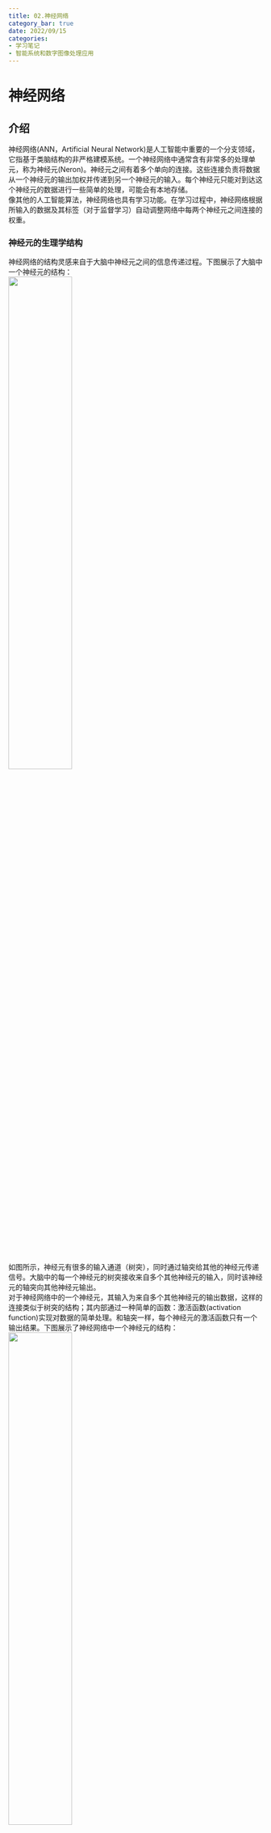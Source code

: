 ```yaml
---
title: 02.神经网络
category_bar: true
date: 2022/09/15
categories: 
- 学习笔记
- 智能系统和数字图像处理应用
---
```

# 神经网络
## 介绍
神经网络(ANN，Artificial Neural Network)是人工智能中重要的一个分支领域，它指基于类脑结构的非严格建模系统。一个神经网络中通常含有非常多的处理单元，称为神经元(Neron)。神经元之间有着多个单向的连接。这些连接负责将数据从一个神经元的输出加权并传递到另一个神经元的输入。每个神经元只能对到达这个神经元的数据进行一些简单的处理，可能会有本地存储。  
像其他的人工智能算法，神经网络也具有学习功能。在学习过程中，神经网络根据所输入的数据及其标签（对于监督学习）自动调整网络中每两个神经元之间连接的权重。  

### 神经元的生理学结构
神经网络的结构灵感来自于大脑中神经元之间的信息传递过程。下图展示了大脑中一个神经元的结构：  
<img src = https://cdn.jsdelivr.net/gh/l61012345/Pic/img/20220915145422.png width=50%>   
如图所示，神经元有很多的输入通道（树突），同时通过轴突给其他的神经元传递信号。大脑中的每一个神经元的树突接收来自多个其他神经元的输入，同时该神经元的轴突向其他神经元输出。  
对于神经网络中的一个神经元，其输入为来自多个其他神经元的输出数据，这样的连接类似于树突的结构；其内部通过一种简单的函数：激活函数(activation function)实现对数据的简单处理。和轴突一样，每个神经元的激活函数只有一个输出结果。下图展示了神经网络中一个神经元的结构：  
<img src = https://cdn.jsdelivr.net/gh/l61012345/Pic/img/20220915145155.png width=50%>  

如上图所示，假设对一个神经元，其输入为来自若干其他神经元的输出$x_i$，那么该神经元的输出$y$可以用数学公式表达为：  
$$y=f\left[(∑_{i=0}w_ix_i)+b_i\right]$$
其中$b_i$表示该神经元的偏置(offset)，用于线性修正；$f[·]$是该神经元的激活函数。每一个神经元中的激活函数承担了对数据进行简单处理的任务。激活函数可以是线性的，也可以是非线性的。  
{% note info %}  
激活函数的选择依赖于数据集的分布特征。  
目前常用的激活函数包括：  
- Sigmoid函数:$y=\frac{1}{1+e^{-θ^T X}}$
- 线性函数:$y=θx$ 
- 分段线性函数/线性整流单元/ReLU函数：$y=\begin{cases} 0,x<0\\x,x≥0\end{cases}$ 
- 高斯函数：$y=exp(-x^2)$
- 双曲正切函数：$y=tanh(x)=\frac{e^x-e^{-x}}{e^x+e^{-x}}$  
- 对数函数：$y=log(x)$
{% endnote %}  

### 感知机
这样的一个神经元也可以构成单层的神经网络，如图所示：  
<img src = https://cdn.jsdelivr.net/gh/l61012345/Pic/img/20220915151203.png width=50%>  
如果这个神经网络中的输入和输出都是二进制数0或1，通过选择合适的激活函数和权重，这样的单层神经网络可以实现一些基本的逻辑函数功能、例如逻辑与(AND)、逻辑或(OR)、逻辑非等。这样的单层神经网络被称为感知机(perceptron)。  
感知机实现逻辑功能的过程及其由于只能找到数据的线性边界而无法进行非线性决策的问题（又称为异或问题，因为无法实现异或逻辑功能）请参见：[机器学习-吴恩达 5.3 感知机](https://l61012345.top/2021/03/20/%E6%9C%BA%E5%99%A8%E5%AD%A6%E4%B9%A0%E2%80%94%E2%80%94%E5%90%B4%E6%81%A9%E8%BE%BE/5.%20%E7%A5%9E%E7%BB%8F%E7%BD%91%E7%BB%9C/5.3.%20%E7%A5%9E%E7%BB%8F%E7%BD%91%E7%BB%9C%E4%B8%8E%E9%80%BB%E8%BE%91%E5%87%BD%E6%95%B0/)一讲。  


### 多层神经网络的结构
感知机的局限性最终由多层神经网络的发明而化解，多层神经网络可以实现非线性的决策边界。  
多层神经网络是由多个神经元层构成的集合，每一个神经元层中含有多个神经元。位于本层的神经元接收来自上一层神经元的输出，并用激活函数处理，然后将处理结构输出到下一层的神经元中。整个多层神经网络的结构如下图所示：  
<img src = https://cdn.jsdelivr.net/gh/l61012345/Pic/img/20220915152124.png width=50%>  

如图所示：多层神经网络的结构主要可以分为三层：  
**输入层**(input layer)用于接收和处理数据。输入层的神经元个数等于输入变量的个数。传统的神经网络中，输入层的神经元是冗余的(dammy)，它们一般不会对输入数据做任何处理。  
**隐含层**(hidden layer)用于对数据进行进一步的处理和特征提取。隐含层可以不止有一层，其每一层神经元的个数和隐含层的层数由数据的复杂程度以及建模方法决定。数据越复杂，所使用的隐含层数越多。如果选择构建多个隐含层，通常情况下每一个隐含层中的单元数都是相同的。隐含层的单元数越多越好，但是隐藏单元数的增加会导致计算量的增大。因此每一个隐含层中隐藏单元的数目通常与输入层的维度，即特征的数目相匹配（是其整数倍）此外，每一层隐含层所使用的激活函数必须是相同的。  
**输出层**(output layer)用于输出处理结果。输出层的神经元个数等于输出变量的个数。  
需要注意的是，图中每一层的每一个神经元都与下一层的每一个神经元相连，这种拓扑结构称为“全连接”(full-connected)，事实上非全连接的神经网络，即每一层的单个神经元之与下一层的某些特定神经元相连的拓扑结构也是存在的。  
为了方便表述，令$w^i_{j,k}$表示神经网络中第$i$层，前一层第$k$个神经元到本层第$j$个神经元的连接的权重；以$a^i_j$表示第$i$层第$j$个神经元的输出；$b^i_j$表示第$i$层第$j$个神经元的偏置。  
<img src = https://cdn.jsdelivr.net/gh/l61012345/Pic/img/20220915173842.png width=50%>  

## 神经网络的学习
对于神经网络的训练过程，在每次迭代中，首先需要得到数据集的特征$x$输入到神经网络模型后的输出结果，即模型的预测值$\hat{y}$，然后根据其真实标签$y$返回来调整神经网络中各神经元连接的权重。因此将神经网络的每一次迭代分为前向传播(Forward Propagation/Feedforward Propagation)和反向传播两个过程：前向传播是将数据输入神经网络，然后得到预测值的过程。反向传播则是根据真实值和预测值之间的差距，来调整各连接权重的过程。  

### 数据集划分
对于学习所需要的数据集$(X,Y)=\{(x_0,y_0),(x_1,y_1),...,(x_n,y_n))\}$，一般将其划分为三部分：用于训练调整神经网络权重的训练集(training set)；用于测试训练好的神经网络效果的测试集(testing set)；用于在训练过程中观察神经网络性能，以便于及时调整训练参数的验证集(validation set)。通常三者占比在70%、15%、15%左右。  
对于数据集的大小，机器学习遵循“数据饥饿”（data hungry）准则，即数据集越多，模型的训练效果越好。  

### 初始化权重
需要注意的是训练的最初期，所有的权重通过一定的方式进行初始化。常见的初始化方法是在高斯分布中进行随机抽样，此外还有深度学习使用的何恺明初始化方法(Kaiming-He initialization)等等。但是一般随机初始化的权重都会进行归一化操作，使它们的范围分布在$[0,1]$之间，便于学习和调整。  

### 前向传播
简单来说，前向传播的过程即将数据$x$带入到神经网络的表示中，得到输出的过程：  
$$\hat{y}=a^{(N)}=f(z^{(N)})$$  
$N$表示神经网络最后一层的标识。  
在前向传播的过程中，会得到每一个神经元的输出$a_{jk}$

### 反向传播
反向传播的过程是根据实际值和预测值之间的误差，从输出层开始，逐层调整各层神经元连接权重的过程。  
在输出层第$N$层，根据得到的预测结果$\hat{y}$，使用如下式子来衡量与实际结果$y$之间的差距：  
$$δ^N_{jk}=(y_j-\hat{y}_j)y_j(1-y_j)$$
（$\hat{y}_j$和$y_j$都是向量，其维度等于数据集大小）  
对于隐藏层的神经元，如下式子表示了其神经网络单元输出的修正：  
$$δ^i_{jk}=a^i_j(1-a^i_j)∑_{m}δ^{i+1}_{mj}w^{i+1}_{mj}$$
简单来说即$a^i_j(1-a^i_j)$后一层中与该神经元相连的神经元的权重和修正的乘积。  
权值的修正过程表示为：  
$$Δw_{jk}=ηδ_{jk}a^i_j$$
$$w_{jk}:=w_{jk}+Δw_{jk}$$
其中，$η$是一个可以调整的参数，称为学习率(learning rate)。通过学习率可以控制权值一次性更新的幅度，换言之，即学习的快慢。学习率越大，权重更新的幅度越大，学习速度越快。如今的很多机器学习平台(比如MATLAB)都支持自适应的学习率调整，无需进行人为设置。  
上面所示的这个权重修正的方法称为梯度下降算法(gradient desent)。这个过程只是一个简化版本，具体的反向传播的过程参考：[机器学习-吴恩达 5.5. 神经网络的代价函数·反向传播](https://l61012345.top/2021/03/22/%E6%9C%BA%E5%99%A8%E5%AD%A6%E4%B9%A0%E2%80%94%E2%80%94%E5%90%B4%E6%81%A9%E8%BE%BE/5.%20%E7%A5%9E%E7%BB%8F%E7%BD%91%E7%BB%9C/5.5.%20%E4%BB%A3%E4%BB%B7%E5%87%BD%E6%95%B0.%E5%8F%8D%E5%90%91%E4%BC%A0%E6%92%AD/)


如此，神经网络在反复的前向传播和反向传播迭代（每一次迭代称为一轮，epoch）中不断地修正各连接的权重，直到使得真实值$y$与预测值$\hat{y}$之间的差距小到可以接受或者一直不变。这种情况称算法运行达到了收敛(convergence)。
通常，真实值$y$与预测值$\hat{y}$之间的差距是通过均方差(MSE,Mean Square Error)进行衡量的:  
$$MSE=\frac{1}{n}∑_{i=0}^{n-1}(\hat{y}_i-y_i)^2$$

整个神经网络的学习过程包括：  
- 随机初始化连接权重  
- 当均方差非常大，或者数代均方差变化很大时，执行如下的循环： 
  - 前向传播：带入每一个数据$(x_i,y_i)$中的$x_i$到神经网络中，计算神经网络中每一个神经元对每一个数据的输出$a_{jk}$和神经网络对每一个数据的预测值$\hat{y}$，并整理为向量。  
  - 计算真实值$y$与预测值$\hat{y}$之间的差距。  
  - 使用验证集对神经网络的准确率进行测试。
  - 反向传播：计算$δ$并更新每一层每一条连接的权重。  
- 使用测试集对训练好的神经网络的准确率进行测试。  

## 实验：神经网络拓扑结构的设置
根据如上的介绍，可以知道在设计神经网络时，可以调整的参数包括：  
- 神经网络的层数
- 隐藏层神经元的个数
- 神经元使用的激活函数的类型  
- 学习率

其他一些可以调整的参数诸如是否进行归一化/正则化(regulation)，以及使用哪些数据特征等等在此不做讨论。  
借助谷歌面向神经网络初学者的tensorflow playground平台：http://playground.tensorflow.org/ 可以发现这些设置对于设置不同数据分布类型的神经网络的影响。  
<img src = https://cdn.jsdelivr.net/gh/l61012345/Pic/img/20220915184919.png width=50%>  

{% note info %}  
注：下面的实验中，以loss=0.08作为是否达到收敛的判断标准。  
{% endnote %}  

### 学习率对训练结果的影响
下表展示了在使用基础输入特征、2个隐藏层、其中第一个隐藏层含有4个神经元，第二个隐藏层含有4个神经元、激活函数为Tanh、无正规化设置时不同学习率对神经网络训练聚类结果的影响。  

| 学习率 | 聚类结果 | 收敛轮数 | 收敛过程 |
|:-:|:-:|:-:|:-:|
|0.01|<img src = https://cdn.jsdelivr.net/gh/l61012345/Pic/img/20220915190652.png width=20%>|303|<img src = https://cdn.jsdelivr.net/gh/l61012345/Pic/img/20220915185806.png width=30%>|
|0.1|<img src = https://cdn.jsdelivr.net/gh/l61012345/Pic/img/20220915190048.png width=20%>|42|<img src = https://cdn.jsdelivr.net/gh/l61012345/Pic/img/20220915190132.png width=30%>|
|1|<img src = https://cdn.jsdelivr.net/gh/l61012345/Pic/img/20220915190349.png width=20%>|124<br>不收敛|<img src = https://cdn.jsdelivr.net/gh/l61012345/Pic/img/20220915190428.png width=30%>|

如果增加实验的次数，可以更加直观地发现：**学习率设置如果过低，达到收敛的速度将会越慢。而学习率如果设置的过高，则会导致训练过程的loss（或者MSE）不断振荡，出现不稳定的情况，并且最终的效果更加粗糙**。  

### 隐藏层数量对训练结果的影响
下表展示了在使用基础输入特征、学习率为0.1、激活函数为Tanh、无正规化设置时不同学习率对神经网络训练聚类结果的影响。  

| 隐藏层数<br>每一层隐藏层的神经元数量为4个 | 聚类结果 | 收敛轮数 | 收敛过程 |
|:-:|:-:|:-:|:-:|
|1|<img src = https://cdn.jsdelivr.net/gh/l61012345/Pic/img/20220915192844.png width=20%>|391|<img src = https://cdn.jsdelivr.net/gh/l61012345/Pic/img/20220915193306.png width=30%>|
|2|<img src = https://cdn.jsdelivr.net/gh/l61012345/Pic/img/20220915190048.png width=20%>|42|<img src = https://cdn.jsdelivr.net/gh/l61012345/Pic/img/20220915190132.png width=30%>|
|4|<img src = https://cdn.jsdelivr.net/gh/l61012345/Pic/img/20220915192049.png width=20%>|243|<img src = https://cdn.jsdelivr.net/gh/l61012345/Pic/img/20220915192250.png width=30%>|

可以发现，**如果隐藏层的层数过少，那么不仅学习的过程更加缓慢，而且最终的决策边界模糊、并不理想。如果隐藏层的层数过多，决策边界将更加清晰，但是学习的过程更加缓慢**。  

### 隐藏层神经元数对训练结果的影响
下表展示了在使用基础输入特征、2个隐藏层、激活函数为Tanh、学习率为0.1、无正规化设置时不同学习率对神经网络训练聚类结果的影响。  

| 隐藏层神经元数| 聚类结果 | 收敛轮数 | 收敛过程 |
|:-:|:-:|:-:|:-:|
|第一层2<br>第二层2|<img src= https://cdn.jsdelivr.net/gh/l61012345/Pic/img/20220917123003.png width=30%>|413<br>不收敛|<img src= https://cdn.jsdelivr.net/gh/l61012345/Pic/img/20220917123103.png width=30%>|
|第一层4<br>第二层2|<img src= https://cdn.jsdelivr.net/gh/l61012345/Pic/img/20220917123208.png width=30%>|68|<img src= https://cdn.jsdelivr.net/gh/l61012345/Pic/img/20220917123239.png width=30%>|
|第一层4<br>第二层4|<img src= https://cdn.jsdelivr.net/gh/l61012345/Pic/img/20220917123332.png width=30%>|50|<img src= https://cdn.jsdelivr.net/gh/l61012345/Pic/img/20220917123405.png width=30%>|
|第一层8<br>第二层2|<img src= https://cdn.jsdelivr.net/gh/l61012345/Pic/img/20220917123704.png width=30%>|38|<img src= https://cdn.jsdelivr.net/gh/l61012345/Pic/img/20220917123738.png width=30%>|
|第一层8<br>第二层4|<img src= https://cdn.jsdelivr.net/gh/l61012345/Pic/img/20220917123546.png width=30%>|38|<img src= https://cdn.jsdelivr.net/gh/l61012345/Pic/img/20220917123628.png width=30%>|

通过上面的实验可以发现：**隐藏层的神经元数量越多，决策边界的拟合越好。当隐藏层的神经元数量增加到一定程度后，对决策边界的拟合程度将不变。如果隐藏层的神经元数量过少，那么将无法提取足够多的特征对数据的决策边界进行拟合。**  

{% note info %}  
事实上，**如果隐藏层的神经元数量过多，将会出现过拟合现象**，该现象造成的影响会在下文进行讨论。  
{% endnote %}  

### 激活函数的选择对训练结果的影响
下表展示了在使用基础输入特征、2个隐藏层、每个隐藏层有4个神经元、激活函数为Tanh、学习率为0.1、无正规化设置时不同学习率对神经网络训练聚类结果的影响。  

| 激活函数 | 聚类结果 | 收敛轮数 | 收敛过程 |
|:-:|:-:|:-:|:-:|
|ReLU|<img src= https://cdn.jsdelivr.net/gh/l61012345/Pic/img/20220917124631.png width=30%>|21|<img src= https://cdn.jsdelivr.net/gh/l61012345/Pic/img/20220917124720.png width=30%>|
|Linear|<img src= https://cdn.jsdelivr.net/gh/l61012345/Pic/img/20220917125126.png width=30%>|27|<img src= https://cdn.jsdelivr.net/gh/l61012345/Pic/img/20220917125133.png width=30%>|
|Sigmoid|<img src= https://cdn.jsdelivr.net/gh/l61012345/Pic/img/20220917124840.png width=30%>|320|<img src= https://cdn.jsdelivr.net/gh/l61012345/Pic/img/20220917124849.png width=30%>|
|tanh|<img src= https://cdn.jsdelivr.net/gh/l61012345/Pic/img/20220917124949.png width=30%>|77|<img src= https://cdn.jsdelivr.net/gh/l61012345/Pic/img/20220917125020.png width=30%>|
|tanh|<img src= https://cdn.jsdelivr.net/gh/l61012345/Pic/img/20220917125345.png width=30%>|130|<img src= https://cdn.jsdelivr.net/gh/l61012345/Pic/img/20220917125353.png width=30%>|
|tanh|<img src= https://cdn.jsdelivr.net/gh/l61012345/Pic/img/20220917125503.png width=30%>|15|<img src= https://cdn.jsdelivr.net/gh/l61012345/Pic/img/20220917125525.png width=30%>|

可以发现，对于图示的数据分布，采用非线性的激活函数分类效果要远好于线性的激活函数。**在选择激活函数时，要根据数据的分布特性来进行选择。**
合适的激活函数对于决策边界的形状和收敛速度都有明显的改善。  



## 诊断
### 局部极小值问题
基于梯度的下降算法在每次迭代中只能在采样空间中找到当前优化结果附近的局部最优解，即算法只能检测到目前$w$值**附近**有无比当前$w$值更优的选择，从而趋势$w$沿着$δ$方向下降。这样的每次迭代只基于局部最优的性质称为贪心(greedy)。梯度下降算法就是一种贪心算法。  
<img src = https://cdn.jsdelivr.net/gh/l61012345/Pic/img/20210822101757.png width=80%>    

贪心算法的缺点在于：如果优化目标包含多个局部最小值，在这种情况下，贪心算法很容易陷入局部最小值，该算法可能会认为达到了全局最小值，从而导致次优结果。  
<img src= https://cdn.jsdelivr.net/gh/l61012345/Pic/img/20220917133435.png width=100%>  

#### 动量
为了避免算法陷入局部最小值，目标函数中使用了动量(momentum)，该动量项$α$是介于0和1之间的值，该值通过尝试从局部最小值跳到最小值而增加了步长。如此，修正后的权重应当为：  
$$Δw_{ij}:=ηδ_ja^i_j+αΔw_{ij}$$
如果动量项较大，则学习率应该保持较小。动量值很大也意味着收敛将很快发生。但是如果将动量和学习率都保持在较高的值，那么算法可能会大步跳过最小值。  
较小的动量值不能可靠地避免局部最小值，并且还可能减慢系统的训练速度。如果梯度不断改变方向，动量也有助于平滑变化。  
正确的动量值可以通过命中和试验来学习，也可以通过交叉验证来学习。  

### 过拟合
过拟合(overfitting)指神经网络的模型对数据的拟合的程度过高，过拟合意味着模型泛化能力低。模型能够很好的拟合当前的数据集，但是并不适应新的数据。  
<img src= https://cdn.jsdelivr.net/gh/l61012345/Pic/img/20220917134821.png width=40%>  
过拟合的模型波动较大、具有高方差的性质。  
解决过拟合的方法是在训练过程中加入验证集，每训练几轮之后就对当前模型的准确率进行验证，以便及时调整神经网络的参数（比如学习率）和终止算法运行，防止过拟合。  
与过拟合对应的是欠拟合(underfitting)，指学习不充分而无法反映普遍数据的分布的情况。  

### 总结：神经网络参数对训练结果的影响

| 参数 | 过大结果 | 过小结果 |
|:-:|:-:|:-:|
|训练轮次|过拟合|欠拟合|
|学习率|学习过程不稳定|收敛缓慢|
|动量系数|过拟合|陷入局部最小值|
|神经元数量|过拟合|无法充分提取特征|

## 其他类型的神经网络
除了基于反向传播的神经网络外，神经网络还有其他的几种类型。  
### 浅层学习网络  
#### 自组织映射
自组织映射(SOM,self-organizing map)是一种只有两层的无监督学习神经网络。通过学习输入空间中的数据，生成一个低维、离散的映射(Map)，从某种程度上也可看成一种降维算法。它最重要的应用是用于聚类(clustering)。  
不同于一般神经网络基于损失函数的反向传播来训练，它运用竞争学习(competitive learning)策略，依靠神经元之间互相竞争逐步优化网络。且使用近邻关系函数(neighborhood function)来维持输入空间的拓扑结构。  
SOM的结构如下：  
<img src = https://cdn.jsdelivr.net/gh/l61012345/Pic/img/20220812094845.png width=50%>  

SOM只有两层，第一层为输入层，第二层为输出层，也称为竞争层(computational layer)。  
输入层神经元的数量是由输入向量的维度决定的，一个神经元对应一个特征。  

##### 竞争学习策略
对于SOM而言，神经网络中的权重仍然要进行随机初始化。其后权重的更新仍然基于权重更新算法：  
$$w:=w+ηδa$$
然而，由于其是一个无监督学习算法，无法对网络输入数据集的标签，因此此处的$δ$采用数据点$\boldsymbol{X}$到每一个神经元的权重之间的欧氏距离进行衡量：  
$$d=||\boldsymbol{X}-\boldsymbol{W}||=\sqrt{∑(x_i-w_i)^2}$$
与基于反向传播的神经网络不同的是，此处需要计算数据点到所有神经元的欧氏距离，并且找到到该数据点欧氏距离最短的神经元$\boldsymbol{W_{win}}$。然后使用该输入对该神经元的权重进行更新：  
$$\boldsymbol{W_{win}}:=\boldsymbol{W}+η(\boldsymbol{X}-\boldsymbol{W_{win}})$$
此外，这个神经元的权重$\boldsymbol{W_{win}}$还会对周围的神经元的权重造成影响，影响的大小服从近邻关系函数$θ(N)$，其中$N$表示的是影响范围内某个神经元距离赢家的神经元距离，下图表示了$N=1$和$N=2$时赢家（编号为13的神经元）对周围神经元的影响；  
<img src= https://cdn.jsdelivr.net/gh/l61012345/Pic/img/20220917143055.png width=50%>  

$θ(N)∈[0,1]$，表示该距离所对应的对其权重的影响与原来的百分比。赢家周围的神经元的权重更新表示为：  
$$\boldsymbol{W_{neigh}}:=\boldsymbol{W}+η(\boldsymbol{X}-\boldsymbol{W_{neigh}})θ(N)$$

SOM中权重更新的本质是将某些距离数据点近的神经元拉近到这个神经元附近。神经网络的每个神经元都与一个参考向量相关，每个数据点都被映射到具有 "最接近 "参考向量的神经元上。在运行该算法的过程中，每个数据对象作为一个训练样本，引导参考向量向输入向量空间的密集区域移动，从而使这些参考向量被训练成适合输入数据集的分布。  
<img src = https://cdn.jsdelivr.net/gh/l61012345/Pic/img/v2-f52b70ceb4be67a91ebd807236a27fbf_b.gif width=40%>  

训练完成后，所有的数据点都被映射到竞争层的神经元，在竞争层观察到竞争层的神经元移动到输入层数据密集的区域，从而自发地形成数据簇，完成聚类。  

### 循环神经网络
循环神经网络(Recurrent Neural Network, RNN)是一种专用于设计处理时序数据的神经网络，其结构上与普通的多层神经网络不同的是，它的隐含层具有自循环的结构，通过这样的自循环，当前的隐含层神经元的输出与上一个时刻神经元的输出建立联系。  
<img src= https://cdn.jsdelivr.net/gh/l61012345/Pic/img/20221226154349.png width=50%>  

循环神经网络的前向传播过程类似于普通的神经网络，它每个神经元的输出可以表示为：  
$$y(t)=f\left[(∑_{i=0}w_ix_i(t))+b_i+y(t-1)\right]$$
反向传播过程和普通的神经网络相同，但是需要更新自循环的权重。  


### 深度学习网络
下面介绍的深度信念网络、卷积神经网络、和去噪自动编码器属于深度学习(deep learning)的范畴，相比于一般的神经网络，它们具有如下特点：  
- 通过设置一系列的、更加复杂的级联网络结构可以深度挖掘数据的非线性特征。  
- 深度学习网络通常具有分层级的表示和结构。  
- 可以是监督学习也可以是非监督学习。  

#### 深度信念网络
受限玻尔兹曼机(RBM，Restricted Boltzmann Machines)是一种两层的神经网络，一层由显性神经元构成，用于接受输入，另一层由隐性神经元构成，用于提取特征。所有显性神经元和隐性神经元之间存在双向连接，而隐性神经元两两之间和显性神经元两两之间不存在连接，也就是层间全连接，层内无连接。任意两个相连的神经元之间有一个权值$w$表示其连接强度，每个神经元自身有一个偏置系数$b$（对显层神经元）和$c$（对隐层神经元）来表示其自身权重。   
<img src= https://cdn.jsdelivr.net/gh/l61012345/Pic/img/20220917155847.png width=50%>

深度信念网络 (DBN，Deep Belief Network)是由多层受限玻尔兹曼机组成的一个无监督学习神经网络，它既可以被看作一个生成模型，也可以当作判别模型。通过训练其神经元间的权重，可以让整个神经网络按照最大概率来生成训练数据。
在深度信念网络中上一个RBM的隐层即为下一个RBM的显层，上一个RBM的输出即为下一个RBM的输入。训练 DBN 的过程是一层一层地进行的。在每一层中，用数据向量来推断隐层，再把这一隐层当作下一层 (更高一层) 的数据向量。  
<img src= https://cdn.jsdelivr.net/gh/l61012345/Pic/img/20220917160432.png width=50%>  

#### 卷积神经网络
卷积神经网络(Convolutional Neural Network, CNN)是一种最初设计用于处理图像的神经网络。它可以看做是一组自适应图像滤波器，其每一层的神经元是用于处理图像的卷积核，卷积核内的参数通过反向传播进行修正。  

#### 去噪自动编码器
去噪自动编码器(de-noising auto encoder)是一种无监督的神经网络模型，它可以学习到输入数据的隐含特征，这称为编码(coding)，同时用学习到的新特征可以重构出原始输入数据，称之为解码(decoding)。从直观上来看，自动编码器可以用于特征降维，类似主成分分析PCA，但是其相比PCA其性能更强，这是由于神经网络模型可以提取更有效的新特征。  
去噪自动编码器的原理是，首先对原始数据$X$随机地将其某些特征置为0，得到受到随机干扰的数据$\tilde{X}$。然后将使用$\tilde{X}$训练的模型$Y$所生成的数据$z$与原始数据$X$进行比较，观察其误差。如果$X$与$Z$差异不大，那么$X$中那些受到随机干扰的特征是可以被去除的噪声。  
<img src= https://cdn.jsdelivr.net/gh/l61012345/Pic/img/20220917144951.png width=60%>  

去除掉噪声之后的特征再被送入解码器，重新还原为数据，降噪过程完成。  
<img src= https://cdn.jsdelivr.net/gh/l61012345/Pic/img/20220917145055.png width=60%>  


